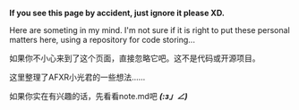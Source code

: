 **If you see this page by accident, just ignore it please XD.**


Here are someting in my mind. I'm not sure if it is right to put these personal matters here, using a repository for code storing...


如果你不小心来到了这个页面，直接忽略它吧。这不是代码或开源项目。

这里整理了AFXR小光君的一些想法……

如果你实在有兴趣的话，先看看note.md吧 ___(:з」∠)___
